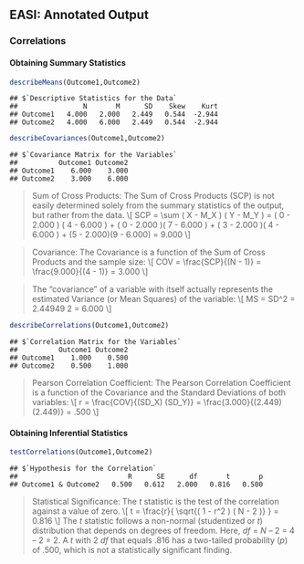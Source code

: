 
## EASI: Annotated Output

### Correlations

#### Obtaining Summary Statistics

```r
describeMeans(Outcome1,Outcome2)
```

```
## $`Descriptive Statistics for the Data`
##                N       M      SD    Skew    Kurt
## Outcome1   4.000   2.000   2.449   0.544  -2.944
## Outcome2   4.000   6.000   2.449   0.544  -2.944
```

```r
describeCovariances(Outcome1,Outcome2)
```

```
## $`Covariance Matrix for the Variables`
##          Outcome1 Outcome2
## Outcome1    6.000    3.000
## Outcome2    3.000    6.000
```

> Sum of Cross Products: The Sum of Cross Products (SCP) is not easily determined solely from the summary statistics of the output, but rather from the data.
> \\[ SCP = \sum ( X - M_X ) ( Y - M_Y ) = ( 0 - 2.000 ) ( 4 - 6.000 ) + ( 0 - 2.000 )( 7 - 6.000 ) + ( 3 - 2.000 )( 4 - 6.000 ) + (5 - 2.000)(9 - 6.000) = 9.000 \\]

> Covariance: The Covariance is a function of the Sum of Cross Products and the sample size:
> \\[ COV = \frac{SCP}{(N - 1)} = \frac{9.000}{(4 - 1)} = 3.000 \\]

> The “covariance” of a variable with itself actually represents the estimated Variance (or Mean Squares) of the variable:
> \\[ MS = SD^2 = 2.44949 2 = 6.000 \\]

```r
describeCorrelations(Outcome1,Outcome2)
```

```
## $`Correlation Matrix for the Variables`
##          Outcome1 Outcome2
## Outcome1    1.000    0.500
## Outcome2    0.500    1.000
```

> Pearson Correlation Coefficient: The Pearson Correlation Coefficient is a function of the Covariance and the Standard Deviations of both variables:
> \\[ r = \frac{COV}{(SD_X) (SD_Y)} = \frac{3.000}{(2.449) (2.449)} = .500 \\]

#### Obtaining Inferential Statistics

```r
testCorrelations(Outcome1,Outcome2)
```

```
## $`Hypothesis for the Correlation`
##                           R      SE      df       t       p
## Outcome1 & Outcome2   0.500   0.612   2.000   0.816   0.500
```

> Statistical Significance: The *t* statistic is the test of the correlation against a value of zero.
> \\[ t = \frac{r}{ \sqrt{( 1 - r^2 ) ( N - 2 )} } = 0.816 \\]
> The *t* statistic follows a non-normal (studentized or *t*) distribution that depends on degrees of freedom. Here, *df* = *N* – 2 = 4 – 2 = 2. A *t* with 2 *df* that equals .816 has a two-tailed probability (*p*) of .500, which is not a statistically significant finding.
